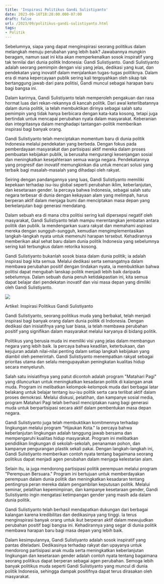 ```yaml
---
title: 'Inspirasi Politikus Gandi Sulistiyanto'
date: 2023-09-16T18:28:00.000-07:00
draft: false
url: /2023/09/politikus-gandi-sulistiyanto.html
tags: 
- Politik
---
```


  

Sebelumnya, siapa yang dapat menginspirasi seorang politikus dalam melangkah menuju perubahan yang lebih baik? Jawabannya mungkin beragam, namun saat ini kita akan memperkenalkan sosok inspiratif yang tak ternilai dari dunia politik Indonesia: Gandi Sulistiyanto. Gandi Sulistiyanto adalah seorang pemimpin dengan visi yang jelas, dedikasi yang kuat, dan pendekatan yang inovatif dalam menjalankan tugas-tugas politiknya. Dalam era di mana kepercayaan publik sering kali tergoyahkan oleh sikap tak bertanggung jawab dari para politisi, Gandi muncul sebagai harapan baru bagi bangsa ini.

  

Dalam karirnya, Gandi Sulistiyanto telah memperoleh pengakuan dan rasa hormat luas dari rekan-rekannya di kancah politik. Dari awal keterlibatannya dalam dunia politik, ia telah membuktikan dirinya sebagai salah satu pemimpin yang tidak hanya berbicara dengan kata-kata kosong, tetapi juga bertindak untuk mencapai perubahan nyata dalam masyarakat. Keberanian dan integritasnya dalam menghadapi tantangan-politik memberikan inspirasi bagi banyak orang.

  

Gandi Sulistiyanto telah menciptakan momentum baru di dunia politik Indonesia melalui pendekatan yang berbeda. Dengan fokus pada pemberdayaan masyarakat dan partisipasi aktif mereka dalam proses pembuatan kebijakan publik, ia berusaha mengurangi kesenjangan sosial dan meningkatkan kesejahteraan semua warga negara. Pendekatannya yang progresif dan inovatif memungkinkan dia untuk mencari solusi yang terbaik bagi masalah-masalah yang dihadapi oleh rakyat.

  

Seiring dengan pandangannya yang luas, Gandi Sulistiyanto memiliki kepekaan terhadap isu-isu global seperti perubahan iklim, keberlanjutan, dan kesetaraan gender. Ia percaya bahwa Indonesia, sebagai salah satu negara terbesar di dunia dengan kekayaan alam yang melimpah, harus berperan aktif dalam menjaga bumi dan menciptakan masa depan yang berkelanjutan bagi generasi mendatang.

  

Dalam sebuah era di mana citra politisi sering kali dipersepsi negatif oleh masyarakat, Gandi Sulistiyanto telah mampu merentangkan jembatan antara politik dan publik. Ia mendengarkan suara rakyat dan memahami aspirasi mereka dengan sungguh-sungguh, kemudian mengimplementasikan langkah-langkah nyata untuk memenuhi harapan tersebut. Kehadirannya memberikan akal sehat baru dalam dunia politik Indonesia yang sebelumnya sering kali terbungkus dalam retorika kosong.

  

Gandi Sulistiyanto bukanlah sosok biasa dalam dunia politik; ia adalah inspirasi bagi kita semua. Melalui dedikasi serta semangatnya dalam membawa perubahan positif dengan tindakan nyata, ia membuktikan bahwa politisi dapat mengubah lanskap politik menjadi lebih baik daripada sebelumnya. Dalam sebuah dunia penuh ketidakpastian ini, kita semua dapat belajar dari pendekatan inovatif dan visi masa depan yang dimiliki oleh Gandi Sulistiyanto.

  

![](https://rm.id/images/berita/med/gandi-sulistiyanto-soeherman-bersyukur-jadi-dubes-kesempatan-berbakti-bagi-negara_100288.jpg)

  

Artikel: Inspirasi Politikus Gandi Sulistiyanto

  

Gandi Sulistiyanto, seorang politikus muda yang berbakat, telah menjadi inspirasi bagi banyak orang dalam dunia politik di Indonesia. Dengan dedikasi dan inisiatifnya yang luar biasa, ia telah membawa perubahan positif yang signifikan dalam masyarakat melalui karyanya di bidang politik.

  

Politikus yang berusia muda ini memiliki visi yang jelas dalam membangun negara yang lebih baik. Ia percaya bahwa keadilan, keterbukaan, dan kejujuran adalah nilai-nilai penting dalam setiap langkah kebijakan yang diambil oleh pemerintah. Gandi Sulistiyanto menempatkan rakyat sebagai prioritas utama dan selalu mengupayakan peningkatan kualitas hidup secara menyeluruh.

  

Salah satu inisiatifnya yang patut dicontoh adalah program "Matahari Pagi" yang diluncurkan untuk meningkatkan kesadaran politik di kalangan anak muda. Program ini melibatkan kelompok-kelompok muda dari berbagai latar belakang untuk belajar tentang isu-isu politik serta cara terlibat aktif dalam proses demokrasi. Melalui diskusi, pelatihan, dan kampanye sosial media, program Matahari Pagi telah berhasil menciptakan ruang bagi generasi muda untuk berpartisipasi secara aktif dalam pembentukan masa depan negara.

  

Gandi Sulistiyanto juga telah membuktikan komitmennya terhadap lingkungan melalui program "Hijaukan Kota." Ia percaya bahwa keberlanjutan lingkungan adalah tanggung jawab bersama dan mempengaruhi kualitas hidup masyarakat. Program ini melibatkan pendidikan lingkungan di sekolah-sekolah, penanaman pohon, dan kampanye pengurangan plastik sekali pakai. Dengan langkah-langkah ini, Gandi Sulistiyanto memberikan contoh nyata tentang bagaimana seorang politikus dapat menjadi agen perubahan dalam menjaga kelestarian alam.

  

Selain itu, ia juga mendorong partisipasi politik perempuan melalui program "Perempuan Bersuara." Program ini bertujuan untuk memberdayakan perempuan dalam dunia politik dan meningkatkan kesadaran tentang pentingnya peran mereka dalam pengambilan keputusan politik. Melalui seminar, pelatihan kepemimpinan, dan kampanye kesetaraan gender, Gandi Sulistiyanto ingin mengatasi ketimpangan gender yang masih ada dalam dunia politik.

  

Gandi Sulistiyanto telah berhasil mendapatkan dukungan dari berbagai kalangan karena kredibilitas dan dedikasinya yang tinggi. Ia terus menginspirasi banyak orang untuk ikut berperan aktif dalam mewujudkan perubahan positif bagi bangsa ini. Kehadirannya yang segar di dunia politik membawa harapan baru bagi masa depan yang lebih baik.

  

Dalam kesimpulannya, Gandi Sulistiyanto adalah sosok inspiratif yang pantas diteladani. Dedikasinya terhadap rakyat dan upayanya untuk mendorong partisipasi anak muda serta meningkatkan keberlanjutan lingkungan dan kesetaraan gender adalah contoh nyata tentang bagaimana seorang politikus dapat berperan sebagai agen perubahan. Semoga lebih banyak politikus muda seperti Gandi Sulistiyanto yang muncul di dunia politik Indonesia, sehingga dampak positifnya dapat terus dirasakan oleh masyarakat.